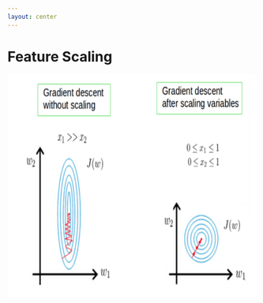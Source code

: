```yaml
---
layout: center
---
```


# Feature Scaling

<img alt="scaling" src="/images/scaling.png" style="width: 700px; height: 450px" />
